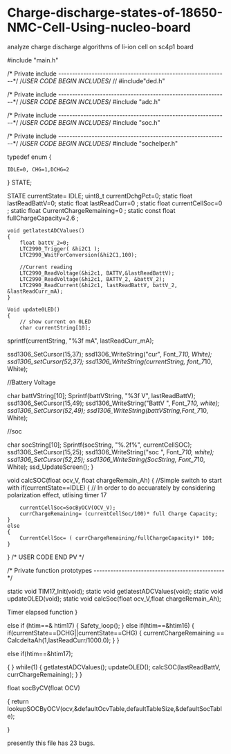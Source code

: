 # Charge-discharge-states-of-18650-NMC-Cell-Using-nucleo-board
analyze charge discharge algorithms of li-ion cell on sc4p1 board


#include "main.h"

/* Private include  -------------------------------------------------------------*/
/*USER CODE BEGIN INCLUDES*/
// #include"ded.h"

/* Private include  -------------------------------------------------------------*/
/*USER CODE BEGIN INCLUDES*/
#include "adc.h"

/* Private include  -------------------------------------------------------------*/
/*USER CODE BEGIN INCLUDES*/
#include "soc.h"

/* Private include  -------------------------------------------------------------*/
/*USER CODE BEGIN INCLUDES*/
#include "sochelper.h"


typedef enum
{

	IDLE=0, CHG=1,DCHG=2


}   STATE;

STATE currentState= IDLE;
uint8_t currentDchgPct=0;
static float lastReadBattV=0;
static float lastReadCurr=0 ;
static float currentCellSoc=0 ;
static float CurrentChargeRemaining=0 ;
static const float fullChargeCapacity=2.6 ;

	void getlatestADCValues()
	{
		float battV_2=0;
		LTC2990_Trigger( &hi2C1 );
		LTC2990_WaitForConversion(&hi2C1,100);

		//Current reading
		LTC2990_ReadVoltage(&hi2c1, BATTV,&lastReadBattV);
		LTC2990_ReadVoltage(&hi2c1, BATTV_2, &battV_2);
		LTC2990_ReadCurrent(&hi2c1, lastReadBattV, battV_2, &lastReadCurr_mA);
	}

	Void update0LED()
	{
		// show current on 0LED
		char currentString[10];
sprintf(currentString, "%3f mA", lastReadCurr_mA);

ssd1306_SetCursor(15,37);
ssd1306_WriteString("cur", Font_7*10, White);
ssd1306_setCursor(52,37);
ssd1306_WriteString(currentString, font_7*10, White);

//Battery Voltage

char battVString[10];
Sprintf(battVString, "%3f V", lastReadBattV);
ssd1306_SetCursor(15,49);
ssd1306_WriteString("BattV  ", Font_7*10, white);
ssd1306_SetCursor(52,49);
ssd1306_WriteString(battVString,Font_7*10, White);

//soc

char socString[10];
Sprintf(socString, "%.2f%", currentCellSOC);
ssd1306_SetCursor(15,25);
ssd1306_WriteString("soc  ", Font_7*10, white);
ssd1306_SetCursor(52,25);
ssd1306_WriteString(SocString, Font_7*10, White);
ssd_UpdateScreen();
	}

void calcSOC(float ocv_V, float chargeRemain_Ah)
{
	//Simple switch to start with
	if(currentState==IDLE)
	{
		//  In order to do accuarately by considering polarization effect, utlising timer 17

		currentCellSoc=SocByOCV(OCV_V);
		currChargeRemaining= (currentCellSoc/100)* full Charge Capacity;
	}
	else
	{
		CurrentCellSoc= ( currChargeRemaining/fullChargeCapacity)* 100;
	}
}
/* USER CODE END PV */

/* Private function prototypes -----------------------------------------------*/

static void TIM17_Init(void);
static void getlatestADCValues(void);
static void updateOLED(void);
static void calcSoc(float ocv_V,float chargeRemain_Ah);



 Timer elapsed function
 }

 else if (htim==& htim17)
 {
	 Safety_loop();
 } else if(htim==&htim16)
 {
	 if(currentState==DCHG||currentState==CHG)
	 {
		 currentChargeRemaining == CalcdeltaAh(1,lastReadCurr/1000.0);
	 }
 }

 else if(htim==&htim17);

 {
 }
 while(1)
 {
	 getlatestADCValues();
	 updateOLED();
	 calcSOC(lastReadBattV, currChargeRemaining);
 }
 }

 float socByCV(float OCV)

 {
	 return lookupSOCByOCV(ocv,&defaultOcvTable,defaultTableSize,&defaultSocTable);

 }

presently this file has 23 bugs. 
